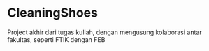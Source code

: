 # CleaningShoes
Project akhir dari tugas kuliah, dengan mengusung kolaborasi antar fakultas, seperti FTIK dengan FEB
